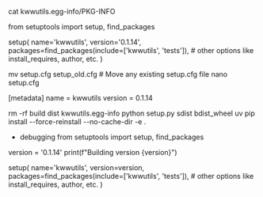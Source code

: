 cat kwwutils.egg-info/PKG-INFO

from setuptools import setup, find_packages

setup(
    name='kwwutils',
    version='0.1.14',
    packages=find_packages(include=['kwwutils', 'tests']),
    # other options like install_requires, author, etc.
)


mv setup.cfg setup_old.cfg  # Move any existing setup.cfg file
nano setup.cfg


[metadata]
name = kwwutils
version = 0.1.14


rm -rf build dist kwwutils.egg-info
python setup.py sdist bdist_wheel
uv pip install --force-reinstall --no-cache-dir -e .


- debugging
from setuptools import setup, find_packages

version = '0.1.14'
print(f"Building version {version}")

setup(
    name='kwwutils',
    version=version,
    packages=find_packages(include=['kwwutils', 'tests']),
    # other options like install_requires, author, etc.
)

